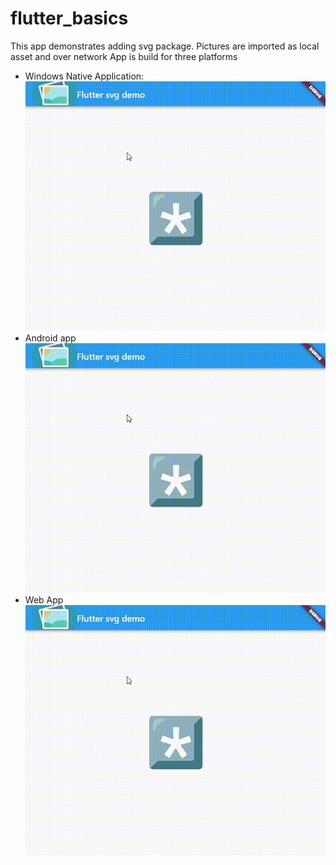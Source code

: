 # flutter_basics
This app demonstrates adding svg package.
Pictures are imported as local asset and over network
App is build for three platforms
* Windows Native Application: ![windows app](docs/img/flutter_basics_win.gif)
* Android app ![windows app](docs/img/flutter_basics_win.gif)
* Web App ![windows app](docs/img/flutter_basics_win.gif)
